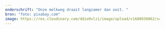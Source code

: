```yaml
---
onderschrift: "Onze melkweg draait langzamer dan ooit. "
bron: "foto: pixabay.com"
image: https://res.cloudinary.com/ddio9vlzi/image/upload/v1680936062/sciencegeek/posts/melkweg-draaien-sterrenstelsel.jpg
---
```

